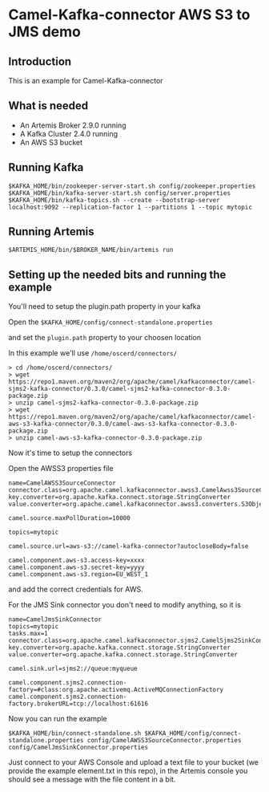 # Camel-Kafka-connector AWS S3 to JMS demo

## Introduction

This is an example for Camel-Kafka-connector

## What is needed

- An Artemis Broker 2.9.0 running
- A Kafka Cluster 2.4.0 running 
- An AWS S3 bucket

## Running Kafka

```
$KAFKA_HOME/bin/zookeeper-server-start.sh config/zookeeper.properties
$KAFKA_HOME/bin/kafka-server-start.sh config/server.properties
$KAFKA_HOME/bin/kafka-topics.sh --create --bootstrap-server localhost:9092 --replication-factor 1 --partitions 1 --topic mytopic
```

## Running Artemis

```
$ARTEMIS_HOME/bin/$BROKER_NAME/bin/artemis run
```

## Setting up the needed bits and running the example

You'll need to setup the plugin.path property in your kafka

Open the `$KAFKA_HOME/config/connect-standalone.properties`

and set the `plugin.path` property to your choosen location

In this example we'll use `/home/oscerd/connectors/`

```
> cd /home/oscerd/connectors/
> wget https://repo1.maven.org/maven2/org/apache/camel/kafkaconnector/camel-sjms2-kafka-connector/0.3.0/camel-sjms2-kafka-connector-0.3.0-package.zip
> unzip camel-sjms2-kafka-connector-0.3.0-package.zip
> wget https://repo1.maven.org/maven2/org/apache/camel/kafkaconnector/camel-aws-s3-kafka-connector/0.3.0/camel-aws-s3-kafka-connector-0.3.0-package.zip
> unzip camel-aws-s3-kafka-connector-0.3.0-package.zip
```

Now it's time to setup the connectors

Open the AWSS3 properties file 

```
name=CamelAWSS3SourceConnector
connector.class=org.apache.camel.kafkaconnector.awss3.CamelAwss3SourceConnector
key.converter=org.apache.kafka.connect.storage.StringConverter
value.converter=org.apache.camel.kafkaconnector.awss3.converters.S3ObjectConverter

camel.source.maxPollDuration=10000

topics=mytopic

camel.source.url=aws-s3://camel-kafka-connector?autocloseBody=false

camel.component.aws-s3.access-key=xxxx
camel.component.aws-s3.secret-key=yyyy
camel.component.aws-s3.region=EU_WEST_1
```

and add the correct credentials for AWS.

For the JMS Sink connector you don't need to modify anything, so it is

```
name=CamelJmsSinkConnector
topics=mytopic
tasks.max=1
connector.class=org.apache.camel.kafkaconnector.sjms2.CamelSjms2SinkConnector
key.converter=org.apache.kafka.connect.storage.StringConverter
value.converter=org.apache.kafka.connect.storage.StringConverter

camel.sink.url=sjms2://queue:myqueue

camel.component.sjms2.connection-factory=#class:org.apache.activemq.ActiveMQConnectionFactory
camel.component.sjms2.connection-factory.brokerURL=tcp://localhost:61616
```

Now you can run the example

```
$KAFKA_HOME/bin/connect-standalone.sh $KAFKA_HOME/config/connect-standalone.properties config/CamelAWSS3SourceConnector.properties config/CamelJmsSinkConnector.properties
```

Just connect to your AWS Console and upload a text file to your bucket (we provide the example element.txt in this repo), in the Artemis console you should see a message with the file content in a bit.


